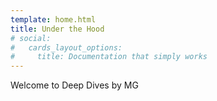 ```yaml
---
template: home.html
title: Under the Hood
# social:
#   cards_layout_options:
#     title: Documentation that simply works
---
```


Welcome to Deep Dives by MG